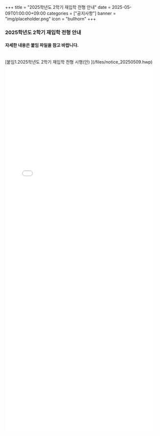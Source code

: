 ﻿+++
title = "2025학년도 2학기 재입학 전형 안내"
date = 2025-05-09T01:00:00+09:00
categories = ["공지사항"]
banner = "img/placeholder.png"
icon = "bullhorn"
+++
<!--more-->
### 2025학년도 2학기 재입학 전형 안내

#### 자세한 내용은 붙임 파일을 참고 바랍니다.

<br>
[붙임1.2025학년도 2학기 재입학 전형 시행(안) ](/files/notice_20250509.hwp)

<br>
<embed src="/files/notice_20250509.pdf" type="application/pdf" width="98%" height="1200px" />

<br>

<br><br>
